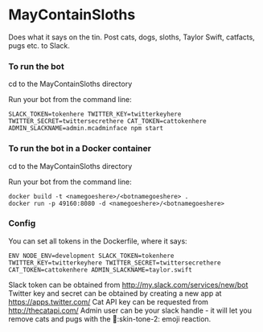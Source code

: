 # MayContainSloths
Does what it says on the tin. Post cats, dogs, sloths, Taylor Swift, catfacts, pugs etc. to Slack.

### To run the bot

cd to the MayContainSloths directory

Run your bot from the command line:
```
SLACK_TOKEN=tokenhere TWITTER_KEY=twitterkeyhere TWITTER_SECRET=twittersecrethere CAT_TOKEN=cattokenhere ADMIN_SLACKNAME=admin.mcadminface npm start
```

### To run the bot in a Docker container

cd to the MayContainSloths directory

Run your bot from the command line:
```
docker build -t <namegoeshere>/<botnamegoeshere> .
docker run -p 49160:8080 -d <namegoeshere>/<botnamegoeshere>
```

### Config

You can set all tokens in the Dockerfile, where it says:
```
ENV NODE_ENV=development SLACK_TOKEN=tokenhere TWITTER_KEY=twitterkeyhere TWITTER_SECRET=twittersecrethere CAT_TOKEN=cattokenhere ADMIN_SLACKNAME=taylor.swift
```
Slack token can be obtained from http://my.slack.com/services/new/bot
Twitter key and secret can be obtained by creating a new app at https://apps.twitter.com/
Cat API key can be requested from http://thecatapi.com/
Admin user can be your slack handle - it will let you remove cats and pugs with the :no_good::skin-tone-2: emoji reaction.
